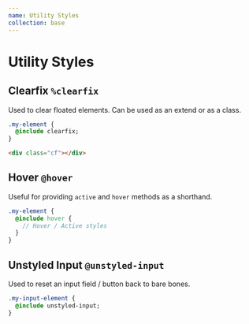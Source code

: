 ```yaml
---
name: Utility Styles
collection: base
---
```


# Utility Styles

## Clearfix `%clearfix`

Used to clear floated elements. Can be used as an extend or as a class.

```sass
.my-element {
  @include clearfix;
}
```

```html
<div class="cf"></div>
```

## Hover `@hover`

Useful for providing `active` and `hover` methods as a shorthand.

```sass
.my-element {
  @include hover {
    // Hover / Active styles
  }
}
```

## Unstyled Input `@unstyled-input`

Used to reset an input field / button back to bare bones.

```sass
.my-input-element {
  @include unstyled-input;
}
```
